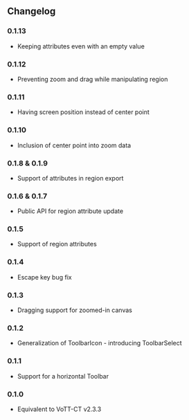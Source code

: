 ## Changelog

### 0.1.13
* Keeping attributes even with an empty value

### 0.1.12
* Preventing zoom and drag while manipulating region

### 0.1.11
* Having screen position instead of center point

### 0.1.10
* Inclusion of center point into zoom data

### 0.1.8 & 0.1.9
* Support of attributes in region export

### 0.1.6 & 0.1.7
* Public API for region attribute update

### 0.1.5
* Support of region attributes

### 0.1.4
* Escape key bug fix

### 0.1.3
* Dragging support for zoomed-in canvas

### 0.1.2
* Generalization of ToolbarIcon - introducing ToolbarSelect

### 0.1.1
* Support for a horizontal Toolbar

### 0.1.0
* Equivalent to VoTT-CT v2.3.3